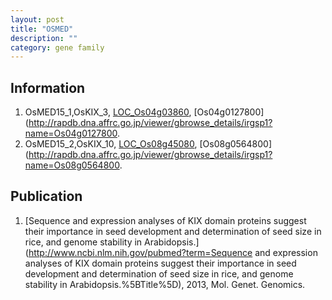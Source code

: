 ```yaml
---
layout: post
title: "OSMED"
description: ""
category: gene family
---
```


## Information
1. OsMED15_1,OsKIX_3, [LOC_Os04g03860](http://rice.plantbiology.msu.edu/cgi-bin/ORF_infopage.cgi?orf=LOC_Os04g03860), [Os04g0127800](http://rapdb.dna.affrc.go.jp/viewer/gbrowse_details/irgsp1?name=Os04g0127800.
2. OsMED15_2,OsKIX_10, [LOC_Os08g45080](http://rice.plantbiology.msu.edu/cgi-bin/ORF_infopage.cgi?orf=LOC_Os08g45080), [Os08g0564800](http://rapdb.dna.affrc.go.jp/viewer/gbrowse_details/irgsp1?name=Os08g0564800.

## Publication
1. [Sequence and expression analyses of KIX domain proteins suggest their importance in seed development and determination of seed size in rice, and genome stability in Arabidopsis.](http://www.ncbi.nlm.nih.gov/pubmed?term=Sequence and expression analyses of KIX domain proteins suggest their importance in seed development and determination of seed size in rice, and genome stability in Arabidopsis.%5BTitle%5D), 2013, Mol. Genet. Genomics.


